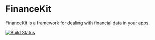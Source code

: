 # FinanceKit

FinanceKit is a framework for dealing with financial data in your apps.

[![Build Status](https://app.bitrise.io/app/e84bb055bf6392ac/status.svg?token=C_r2Pd6FmyPSuX8fJvCxcw)](https://app.bitrise.io/app/e84bb055bf6392ac)
